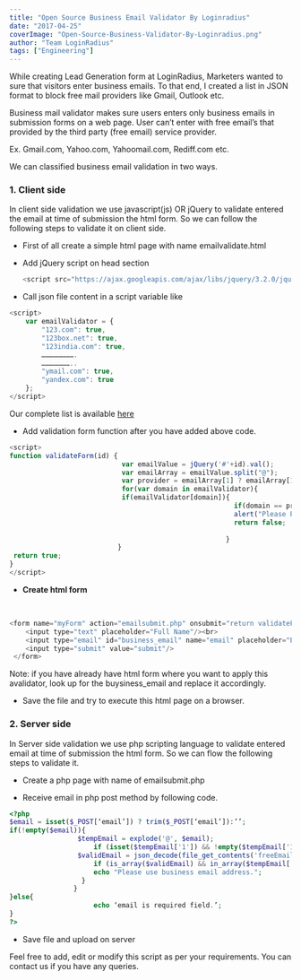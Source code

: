 ```yaml
---
title: "Open Source Business Email Validator By Loginradius"
date: "2017-04-25"
coverImage: "Open-Source-Business-Validator-By-Loginradius.png"
author: "Team LoginRadius"
tags: ["Engineering"]
---
```


While creating Lead Generation form at LoginRadius, Marketers wanted to sure that visitors enter business emails. To that end, I created a list in JSON format to block free mail providers like Gmail, Outlook etc.

Business mail validator makes sure users enters only business emails in submission forms on a web page. User can’t enter with free email’s that provided by the third party (free email) service provider.

Ex. Gmail.com, Yahoo.com, Yahoomail.com, Rediff.com etc.

We can classified business email validation in two ways.

### **1\. Client side**

In client side validation we use javascript(js) OR jQuery to validate entered the email at time of submission the html form. So we can follow the following steps to validate it on client side.

- First of all create a simple html page with name emailvalidate.html
- Add jQuery script on head section

   ```js
   <script src="https://ajax.googleapis.com/ajax/libs/jquery/3.2.0/jquery.min.js"></script>
   ```


- Call json file content in a script variable like

```js
<script>
    var emailValidator = {
        "123.com": true,
        "123box.net": true,
        "123india.com": true,
        …………………….
        …………………..
        "ymail.com": true,
        "yandex.com": true
    };
</script>
```

Our complete list is available [here](https://github.com/LoginRadius/business-email-validator/blob/master/src/freeEmailService.json)

- Add validation form function after you have added above code.

```js
<script>
function validateForm(id) {
                            var emailValue = jQuery('#'+id).val();
                            var emailArray = emailValue.split("@");
                            var provider = emailArray[1] ? emailArray[1] : '';
                            for(var domain in emailValidator){
                            if(emailValidator[domain]){
                                                        if(domain == provider){
                                                        alert("Please Provide Business Email Address.");
                                                        return false;
                                                                        }
                                                      }
                           }
 return true;
}
</script>
```

- **Create html form**

 

```js
<form name="myForm" action="emailsubmit.php" onsubmit="return validateForm('business_email');" method="post">
    <input type="text" placeholder="Full Name"/><br>
    <input type="email" id="business_email" name="email" placeholder="Email Address"/><br>
    <input type="submit" value="submit"/>
 </form>
```

Note: if you have already have html form where you want to apply this avalidator, look up for the buysiness\_email and replace it accordingly.

- Save the file and try to execute this html page on a browser.

### **2\. Server side**

In Server side validation we use php scripting language to validate entered email at time of submission the html form. So we can flow the following steps to validate it.

- Create a php page with name of emailsubmit.php

- Receive email in php post method by following code.

```php
<?php
$email = isset($_POST[‘email’]) ? trim($_POST[‘email’]):’’;
if(!empty($email)){
                 $tempEmail = explode('@', $email);
                     if (isset($tempEmail['1']) && !empty($tempEmail['1'])) {
                 $validEmail = json_decode(file_get_contents('freeEmailService.json'), true);
                     if (is_array($validEmail) && in_array($tempEmail['1'], array_keys($validEmail))) {
                     echo "Please use business email address.";
                  }
                }
}else{
                     echo ‘email is required field.’;
}
?>
```

- Save file and upload on server

Feel free to add, edit or modify this script as per your requirements. You can contact us if you have any queries.

